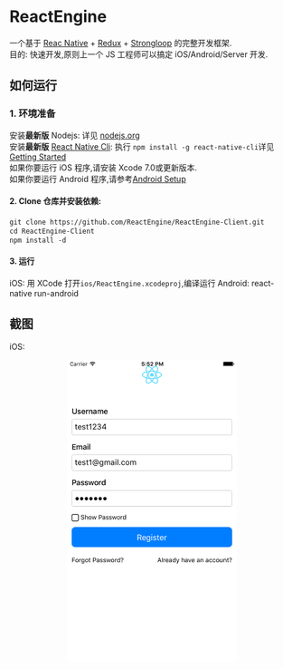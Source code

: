# ReactEngine
一个基于 [Reac Native](https://facebook.github.io/react-native) + [Redux](https://github.com/reactjs/redux) + [Strongloop](https://strongloop.com) 的完整开发框架.  
目的: 快速开发,原则上一个 JS 工程师可以搞定 iOS/Android/Server 开发.

## 如何运行
### 1. 环境准备
安装**最新版** Nodejs: 详见 [nodejs.org](https://nodejs.org/en/download/)   
安装**最新版** [React Native Cli](http://facebook.github.io/react-native/): 执行 ```npm install -g react-native-cli```详见[Getting Started](http://facebook.github.io/react-native/docs/getting-started.html)  
如果你要运行 iOS 程序,请安装 Xcode 7.0或更新版本.  
如果你要运行 Android 程序,请参考[Android Setup](http://facebook.github.io/react-native/docs/android-setup.html)  

#### 2. Clone 仓库并安装依赖:
```
git clone https://github.com/ReactEngine/ReactEngine-Client.git
cd ReactEngine-Client  
npm install -d
```
#### 3. 运行
iOS: 用 XCode 打开```ios/ReactEngine.xcodeproj```,编译运行
Android: react-native run-android

## 截图
iOS:  
<p align="center">
  <img src="./ScreenShot.png" alt="App Screenshot" width="300">
</p>